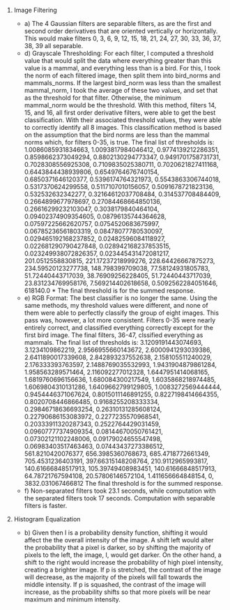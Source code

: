 1. Image Filtering
    * a) The 4 Gaussian filters are separable filters, as are the first and second order derivatives that are oriented vertically or horizontally. This would make filters 0, 3, 6, 9, 12, 15, 18, 21, 24, 27, 30, 33, 36, 37, 38, 39 all separable. 
    * d) Grayscale Thresholding:
        For each filter, I computed a threshold value that would split the data where everything greater than this value is a mammal, and everything less than is a bird. For this, I took the norm of each filtered image, then split them into bird_norms and mammals_norms. If the largest bird_norm was less than the smallest mammal_norm, I took the average of these two values, and set that as the threshold for that filter. Otherwise, the minimum mammal_norm would be the threshold. With this method, filters 14, 15, and 16, all first order derivative filters, were able to get the best classification. With their associated threshold values, they were able to correctly identify all 8 images. This classification method is based on the assumption that the bird norms are less than the mammal norms which, for filters 0-35, is true. 
        The final list of thresholds is: 1.0086085931834663, 1.0093817984046412, 0.9774139212286351, 0.8598662373049294, 0.8802130294773347, 0.9491701758731731, 0.7028308556925308, 0.7109835025380711, 0.7020621827411168, 0.6443844438939806, 0.6549764676740154, 0.6850371646120377, 0.5396174764321973, 0.5543863306744018, 0.5317370624299558, 0.5117107010156057, 0.5091678721823136, 0.532532632342277, 0.32164612037708484, 0.314537708484409, 0.2664899677978697, 0.27084468664850136, 0.26616299232103047, 0.3038179840464104, 0.09402374909354605, 0.08796135744364628, 0.07597225662620757, 0.0754520683675997, 0.06785236561803319, 0.08478077780530097, 0.029465192168237852, 0.02482596084118927, 0.022681290790427848, 0.028942168237853515, 0.023249938072826357, 0.023445431472081217, 201.0512558830815, 221.17237218999276, 228.64426667875273, 234.59520123277738, 148.798399709038, 77.58124931805783, 51.72440443717039, 38.76909256228405, 51.72440443717039, 23.831234769958176, 7.569214402618658, 0.5092562284051646, 618140.0
            * The final threshold is for the summed response. 
    * e) RGB Format:
        The best classifier is no longer the same. Using the same methods, my threshold values were different, and none of them were able to perfectly classify the group of eight images. This pass was, however, a lot more consistent. Filters 0-35 were nearly entirely correct, and classified everything correctly except for the first bird image. The final filters, 36-47, clssified everything as mammals. 
        The final list of thresholds is: 3.1209191443074693, 3.1234109862219, 2.9566955660143672, 2.6000941293039386, 2.6411890017339608, 2.842893237552638, 2.158105511240029, 2.176333393763597, 2.1488769035532993, 1.9431904879861284, 1.958563289571464, 2.116092277012328, 1.6447951414068165, 1.6819760696156636, 1.680084300217549, 1.6035868218974485, 1.6069804310131286, 1.6409662799129805, 1.0083272569444444, 0.9454446371067624, 0.8015011146891255, 0.8227198414664355, 0.8020708446866485, 0.9168255208333334, 0.29846718636693254, 0.26310131285608124, 0.22790686153083972, 0.2277235570968541, 0.20333911320287343, 0.2522764429031459, 0.09607777374909354, 0.08144670050761421, 0.07302121102248006, 0.09179024655547498, 0.06983403517463463, 0.07443437273386512, 561.8210420076377, 656.3985360768673, 685.4718772661349, 705.4531236403191, 397.66315148208764, 210.9112965993817, 140.61666848517913, 105.39749408983451, 140.61666848517913, 64.78721767594108, 20.57806146572104, 1.411656664848154, 0, 3832.031067466812
            The final threshold is for the summed response. 
    * f) Non-separated filters took 23.1 seconds, while computation with the separated filters took 17 seconds. Computation with separable filters is faster.

2. Histogram Equalization
    * b) Given then I is a probability density function, shifting it would affect the the overall intensity of the image. A shift left would alter the probability that a pixel is darker, so by shifting the majority of pixels to the left, the image, I, would get darker. On the other hand, a shift to the right would increase the probability of high pixel intensity, creating a brighter image. If p is stretched, the contrast of the image will decrease, as the majority of the pixels will fall towards the middle intensity. If p is squashed, the contrast of the image will increase, as the probability shifts so that more pixels will be near maximum and minimum intensity.  

